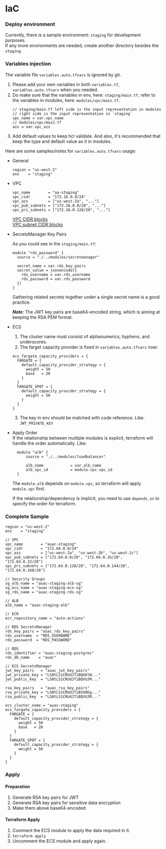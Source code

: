 # IaC

### Deploy environment

Currently, there is a sample environment: `staging` for development purposes.  
If any more environments are needed, create another directory besides the `staging`.  



### Variables injection

The variable file `variables.auto.tfvars` is ignored by git.  

1. Please add your own variables in both `variables.tf`, `variables.auto.tfvars` when you needed.
2. Do make sure that the variables in env, here: `staging/main.tf`, refer to the variables in modules, here: `modules/vpc/main.tf`.
    ```hcl
   // staging/main.tf left side is the input representation in modules
   // right side is the input representation in `staging`
   vpc_name = var.vpc_name
   // modules/vpc/main.tf
   azs = var.vpc_azs
    ```
3. Add default values to keep hcl validate. And also, it's recommended that keep the type and default value as it in 
   modules.

Here are some samples/notes for `variables.auto.tfvars` usage:  
- General
    ```hcl
    region = "us-west-2"
    env    = "staging"
    ```
- VPC
    ```hcl
    vpc_name        = "aa-staging"
    vpc_cidr        = "172.16.0.0/24"
    vpc_azs         = ["us-west-2a", "..."]
    vpc_pub_subnets = ["172.16.0.0/28", "..."]
    vpc_pri_subnets = ["172.16.0.128/28", "..."]
    ```
    [VPC CIDR blocks](https://docs.aws.amazon.com/vpc/latest/userguide/vpc-cidr-blocks.html)  
    [VPC subnet CIDR blocks](https://docs.aws.amazon.com/vpc/latest/userguide/subnet-sizing.html)  

- SecretsManager Key Pairs

    As you could see in the `staging/main.tf`:
    ```hcl
    module "rds_password" {
      source = "./../modules/secretmanager"
    
      secret_name = var.rds_key_pairs
      secret_value = jsonencode({
        rds_username = var.rds_username
        rds_password = var.rds_password
      })
    }
    ```
    Gathering related secrets together under a single secret name is a good practice.  
    
    **_Note_**: The JWT key paris are base64-encoded string, which is aiming at keeping the RSA PEM format.

- ECS  

  1. The cluster name must consist of alphanumerics, hyphens, and underscores.
  2. The farget capacity provider is fixed in `variables.auto.tfvars` now:
    ```hcl
    ecs_fargate_capacity_providers = {
      FARGATE = {
        default_capacity_provider_strategy = {
          weight = 50
          base   = 20
        }
      }
      FARGATE_SPOT = {
        default_capacity_provider_strategy = {
          weight = 50
        }
      }
    }
    ```
  3. The key in env should be matched with code reference. Like: `JWT_PRIVATE_KEY`

- Apply Order  
  If the relationship between multiple modules is explicit, terraform will handle the order automatically. Like:  
  ```hcl
    module "alb" {
        source = "./../modules/loadbalancer"
        
        alb_name            = var.alb_name
        alb_vpc_id          = module.vpc.vpc_id
    }
  ```
  The `module.alb` depends on `module.vpc`, so terraform will apply `module.vpc` first.

  If the relationship/dependency is implicit, you need to use `depends_on` to specify the order for terraform.


### Complete Sample
```hcl
region = "us-west-2"
env    = "staging"

// VPC
vpc_name        = "auac-staging"
vpc_cidr        = "172.64.0.0/24"
vpc_azs         = ["us-west-2a", "us-west-2b", "us-west-2c"]
vpc_pub_subnets = ["172.64.0.0/28", "172.64.0.16/28", "172.64.0.32/28"]
vpc_pri_subnets = ["172.64.0.128/28", "172.64.0.144/28", "172.64.0.160/28"]

// Security Groups
sg_alb_name = "auac-staging-alb-sg"
sg_ecs_name = "auac-staging-ecs-sg"
sg_rds_name = "auac-staging-rds-sg"

// ALB
alb_name = "auac-staging-alb"

// ECR
ecr_repository_name = "auto-actions"

// RDS SecretsManager
rds_key_pairs = "auac_rds_key_pairs"
rds_username  = "RDS_USERNAME"
rds_password  = "RDS_PASSWORD"

// RDS
rds_identifier = "auac-staging-postgres"
rds_db_name    = "auac"

// ECS SecretsManager
jwt_key_pairs   = "auac_jwt_key_pairs"
jwt_private_key = "LS0tLS1CRUdJTiBQUklW..."
jwt_public_key  = "LS0tLS1CRUdJTiBQVUJM..."

rsa_key_pairs   = "auac_rsa_key_pairs"
rsa_private_key = "LS0tLS1CRUdJTiBSU0Eg..."
rsa_public_key  = "LS0tLS1CRUdJTiBQVUJM..."

ecs_cluster_name = "auac-staging"
ecs_fargate_capacity_providers = {
  FARGATE = {
    default_capacity_provider_strategy = {
      weight = 50
      base   = 20
    }
  }
  FARGATE_SPOT = {
    default_capacity_provider_strategy = {
      weight = 50
    }
  }
}
```


### Apply

#### Preparation

1. Generate RSA key pairs for JWT
2. Generate RSA key pairs for sensitive data encryption
3. Make them above base64-encoded

#### Terraform Apply

1. Comment the ECS module to apply the data required in it.
2. `terraform apply`
3. Uncomment the ECS module and apply again.
